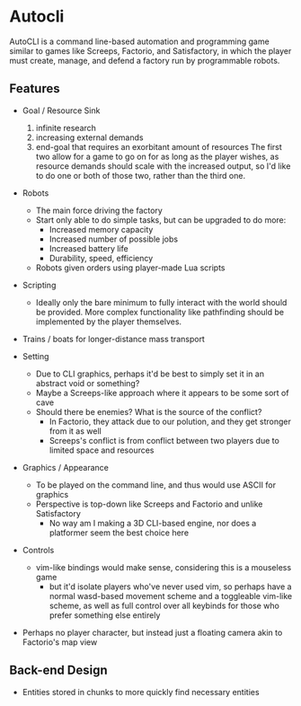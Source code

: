 # Autocli

AutoCLI is a command line-based automation and programming game similar to games
like Screeps, Factorio, and Satisfactory, in which the player must create,
manage, and defend a factory run by programmable robots.

## Features

* Goal / Resource Sink
  1. infinite research
  2. increasing external demands
  3. end-goal that requires an exorbitant amount of resources
  The first two allow for a game to go on for as long as the player wishes, as
  resource demands should scale with the increased output, so I'd like to do
  one or both of those two, rather than the third one.

* Robots
  * The main force driving the factory
  * Start only able to do simple tasks, but can be upgraded to do more:
    * Increased memory capacity
    * Increased number of possible jobs
    * Increased battery life
    * Durability, speed, efficiency
  * Robots given orders using player-made Lua scripts

* Scripting
  * Ideally only the bare minimum to fully interact with the world should be
  provided. More complex functionality like pathfinding should be implemented
  by the player themselves.

* Trains / boats for longer-distance mass transport

* Setting
  * Due to CLI graphics, perhaps it'd be best to simply set it in an abstract
  void or something?
  * Maybe a Screeps-like approach where it appears to be some sort of cave
  * Should there be enemies? What is the source of the conflict?
    * In Factorio, they attack due to our polution, and they get stronger from
    it as well
    * Screeps's conflict is from conflict between two players due to limited
    space and resources

* Graphics / Appearance
  * To be played on the command line, and thus would use ASCII for graphics
  * Perspective is top-down like Screeps and Factorio and unlike Satisfactory
    * No way am I making a 3D CLI-based engine, nor does a platformer seem the
    best choice here

* Controls
  * vim-like bindings would make sense, considering this is a mouseless game
    * but it'd isolate players who've never used vim, so perhaps have a normal
    wasd-based movement scheme and a toggleable vim-like scheme, as well as full
    control over all keybinds for those who prefer something else entirely

* Perhaps no player character, but instead just a floating camera akin to
Factorio's map view

## Back-end Design

* Entities stored in chunks to more quickly find necessary entities
